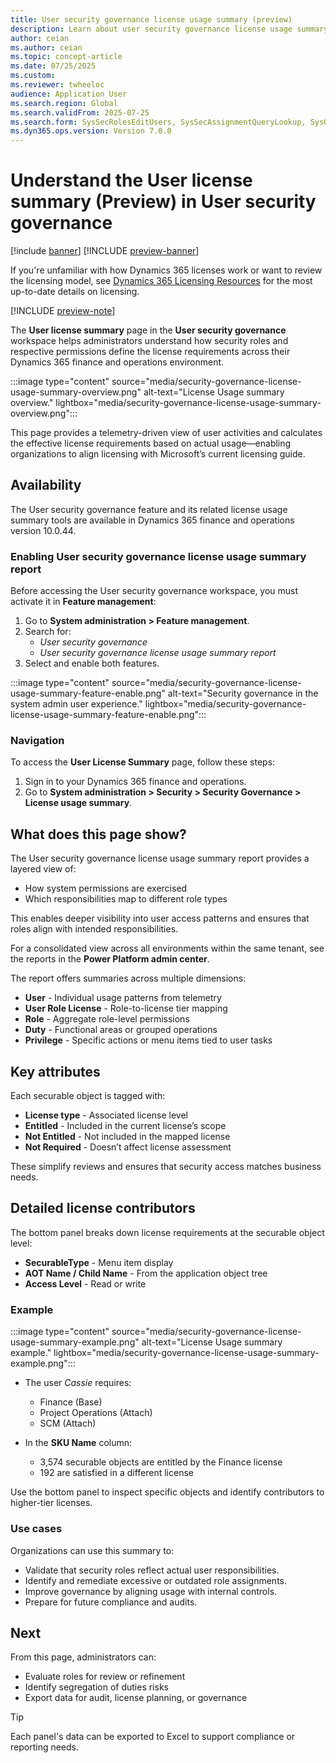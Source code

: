```yaml
---
title: User security governance license usage summary (preview)
description: Learn about user security governance license usage summary report
author: ceian
ms.author: ceian
ms.topic: concept-article
ms.date: 07/25/2025
ms.custom: 
ms.reviewer: twheeloc
audience: Application User
ms.search.region: Global
ms.search.validFrom: 2025-07-25
ms.search.form: SysSecRolesEditUsers, SysSecAssignmentQueryLookup, SysQueryForm, SysSecRoleExcludeUsers
ms.dyn365.ops.version: Version 7.0.0
---
```


# Understand the User license summary (Preview) in User security governance

[!include [banner](../includes/banner.md)]
[!INCLUDE [preview-banner](~/../shared-content/shared/preview-includes/preview-banner.md)]

If you're unfamiliar with how Dynamics 365 licenses work or want to review the licensing model, see [Dynamics 365 Licensing Resources](https://www.microsoft.com/licensing/terms/product/ForOnlineServices/all) for the most up-to-date details on licensing.

[!INCLUDE [preview-note](~/../shared-content/shared/preview-includes/preview-note-d365.md)]

The **User license summary** page in the **User security governance** workspace helps administrators understand how security roles and respective permissions define the license requirements across their Dynamics 365 finance and operations environment.

:::image type="content" source="media/security-governance-license-usage-summary-overview.png" alt-text="License Usage summary overview." lightbox="media/security-governance-license-usage-summary-overview.png":::

This page provides a telemetry-driven view of user activities and calculates the effective license requirements based on actual usage—enabling organizations to align licensing with Microsoft’s current licensing guide.


## Availability

The User security governance feature and its related license usage summary tools are available in Dynamics 365 finance and operations version 10.0.44.

### Enabling User security governance license usage summary report

Before accessing the User security governance workspace, you must activate it in **Feature management**:

1. Go to **System administration > Feature management**.
2. Search for:
   - *User security governance*
   - *User security governance license usage summary report*
3. Select and enable both features.

:::image type="content" source="media/security-governance-license-usage-summary-feature-enable.png" alt-text="Security governance in the system admin user experience." lightbox="media/security-governance-license-usage-summary-feature-enable.png":::

### Navigation

To access the **User License Summary** page, follow these steps:

1. Sign in to your Dynamics 365 finance and operations.
2. Go to **System administration > Security > Security Governance > License usage summary**.

## What does this page show?

The User security governance license usage summary report provides a layered view of:
- How system permissions are exercised
- Which responsibilities map to different role types

This enables deeper visibility into user access patterns and ensures that roles align with intended responsibilities.

For a consolidated view across all environments within the same tenant, see the reports in the **Power Platform admin center**.

The report offers summaries across multiple dimensions:
- **User** - Individual usage patterns from telemetry
- **User Role License** - Role-to-license tier mapping
- **Role** - Aggregate role-level permissions
- **Duty** - Functional areas or grouped operations
- **Privilege** - Specific actions or menu items tied to user tasks

## Key attributes 

Each securable object is tagged with:
- **License type** - Associated license level
- **Entitled** - Included in the current license’s scope
- **Not Entitled** - Not included in the mapped license
- **Not Required** - Doesn’t affect license assessment 

These simplify reviews and ensures that security access matches business needs.

## Detailed license contributors

The bottom panel breaks down license requirements at the securable object level:
- **SecurableType** - Menu item display
- **AOT Name / Child Name** - From the application object tree
- **Access Level** - Read or write

### Example

:::image type="content" source="media/security-governance-license-usage-summary-example.png" alt-text="License Usage summary example." lightbox="media/security-governance-license-usage-summary-example.png":::

- The user *Cassie* requires:
  - Finance (Base)
  - Project Operations (Attach)
  - SCM (Attach)

- In the **SKU Name** column:
  - 3,574 securable objects are entitled by the Finance license
  - 192 are satisfied in a different license

Use the bottom panel to inspect specific objects and identify contributors to higher-tier licenses.

### Use cases

Organizations can use this summary to:
- Validate that security roles reflect actual user responsibilities.  
- Identify and remediate excessive or outdated role assignments.  
- Improve governance by aligning usage with internal controls.  
- Prepare for future compliance and audits.  

## Next 

From this page, administrators can:
- Evaluate roles for review or refinement  
- Identify segregation of duties risks  
- Export data for audit, license planning, or governance  

>[!Tip]
> Each panel's data can be exported to Excel to support compliance or reporting needs.
